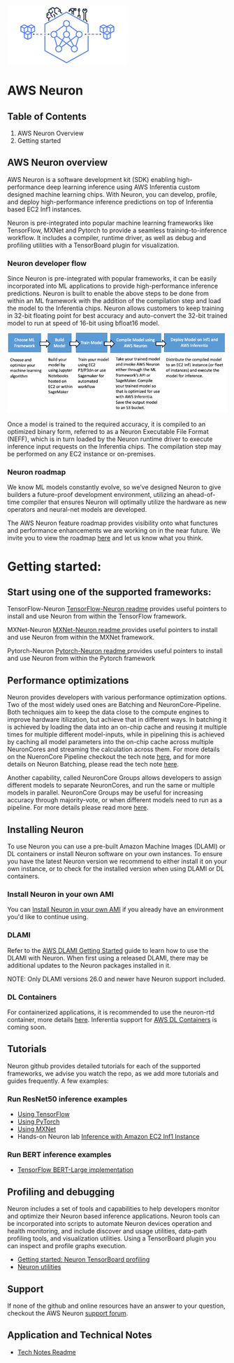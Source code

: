 ![neuron](./misc/images/Site-Merch_Neuron-ML-SDK_Editorial.png)

# AWS Neuron  

## Table of Contents

1. AWS Neuron Overview
2. Getting started

## AWS Neuron overview

AWS Neuron is a software development kit (SDK) enabling high-performance deep learning inference using AWS Inferentia custom designed machine learning chips. With Neuron, you can develop, profile, and deploy high-performance inference predictions on top of Inferentia based EC2 Inf1 instances.

Neuron is pre-integrated into popular machine learning frameworks like TensorFlow, MXNet and Pytorch to provide a seamless training-to-inference workflow. It includes a compiler, runtime driver, as well as debug and profiling utilities with a TensorBoard plugin for visualization.


### Neuron developer flow

Since Neuron is pre-integrated with popular frameworks, it can be easily incorporated into ML applications to provide high-performance inference predictions. Neuron is built to enable the above steps to be done from within an ML framework with the addition of the compilation step and load the model to the Inferentia chips. Neuron allows customers to keep training in 32-bit floating point for best accuracy and auto-convert the 32-bit trained model to run at speed of 16-bit using bfloat16 model.

![image devflow](./misc/images/devflow.png)

Once a model is trained to the required accuracy, it is compiled to an optimized binary form, referred to as a Neuron Executable File Format (NEFF), which is in turn loaded by the Neuron runtime driver to execute inference input requests on the Inferentia chips. The compilation step may be performed on any EC2 instance or on-premises.



### Neuron roadmap
We know ML models constantly evolve, so we’ve designed Neuron to give builders a future-proof development environment, utilizing an ahead-of-time compiler that ensures Neuron will optimally utilize the hardware as new operators and neural-net models are developed.

The AWS Neuron feature roadmap provides visibility onto what functures and performance enhancements we are working on in the near future. We invite you to view the roadmap [here](roadmap-readme.md) and let us know what you think.


# Getting started:


## Start using one of the supported frameworks:

TensorFlow-Neuron [TensorFlow-Neuron readme](./docs/tensorflow-neuron/readme.md) provides useful pointers to install and use Neuron from within the TensorFlow framework.

MXNet-Neuron [MXNet-Neuron readme ](./docs/mxnet-neuron/readme.md) provides useful pointers to install and use Neuron from within the MXNet framework.

Pytorch-Neuron [Pytorch-Neuron readme ](./docs/pytorch-neuron/README.md) provides useful pointers to install and use Neuron from within the Pytorch framework



## Performance optimizations

Neuron provides developers with various performance optimization options. Two of the most widely used ones are Batching and NeuronCore-Pipeline. Both techniques aim to keep the data close to the compute engines to improve hardware itilization, but achieve that in different ways. In batching it is achieved by loading the data into an on-chip cache and reusing it multiple times for multiple different model-inputs, while in pipelining this is achieved by caching all model parameters into the on-chip cache across multiple NeuronCores and streaming the calculation across them. For more details on the NueronCore Pipeline checkout the tech note [here](./docs/technotes/neuroncore-pipeline.md), and for more details on Neuron Batching, please read the tech note [here](./docs/technotes/neuroncore-batching.md).

Another capability, called NeuronCore Groups allows developers to assign different models to separate NeuronCores, and run the same or multiple models in parallel. NeuronCore Groups may be useful for increasing accuracy through majority-vote, or when different models need to run as a pipeline. For more details please read more [here](../docs/tensorflow-neuron/tutorial-NeuronCore-Group.md).


## Installing Neuron
To use Neuron you can use a pre-built Amazon Machine Images (DLAMI) or DL containers or install Neuron software on your own instances. To ensure you have the latest Neuron version we recommend to either install it on your own instance, or to check for the installed version when using DLAMI or DL containers.

### Install Neuron in your own AMI
You can [Install Neuron in your own AMI](./docs/neuron-install-guide.md#user-guide-configuring-linux-for-repository-updates) if you already have an environment you'd like to continue using.

### DLAMI
Refer to the [AWS DLAMI Getting Started](https://docs.aws.amazon.com/dlami/latest/devguide/gs.html) guide to learn how to use the DLAMI with Neuron. When first using a released DLAMI, there may be additional updates to the Neuron packages installed in it.

NOTE: Only DLAMI versions 26.0 and newer have Neuron support included.

### DL Containers
For containerized applications, it is recommended to use the neuron-rtd container, more details [here](./docs/neuron-container-tools/README.md).
Inferentia support for [AWS DL Containers](https://docs.aws.amazon.com/dlami/latest/devguide/deep-learning-containers-ec2.html) is coming soon.



## Tutorials
Neuron github provides detailed tutorials for each of the supported frameworks, we advise you watch the repo, as we add more tutorials and guides frequently. A few examples:

### Run ResNet50 inference examples
* [Using TensorFlow](./docs/tensorflow-neuron/tutorial-compile-infer.md)
* [Using PyTorch](./docs/pytorch-neuron/tutorial-compile-infer.md)
* [Using MXNet](./docs/mxnet-neuron/tutorial-compile-infer.md)
* Hands-on Neuron lab [Inference with Amazon EC2 Inf1 Instance](https://github.com/awshlabs/reinvent19Inf1Lab)

### Run BERT inference examples
* [TensorFlow BERT-Large implementation](./src/examples/tensorflow/bert_demo/README.md)


## Profiling and debugging

Neuron includes a set of tools and capabilities to help developers monitor and optimize their Neuron based inference applications. Neuron tools can be incorporated into scripts to automate Neuron devices operation and health monitoring, and include discover and usage utilities, data-path profiling tools, and visualization utilities. Using a TensorBoard plugin you can inspect and profile graphs execution.

* [Getting started: Neuron TensorBoard profiling](./docs/neuron-tools/getting-started-tensorboard-neuron.md)
* [Neuron utilities](./docs/neuron-tools/Readme.md)

## Support
If none of the github and online resources have an answer to your question, checkout the AWS Neuron [support forum](https://forums.aws.amazon.com/forum.jspa?forumID=355).

## Application and Technical Notes
* [Tech Notes Readme](./docs/technotes/README.md)
